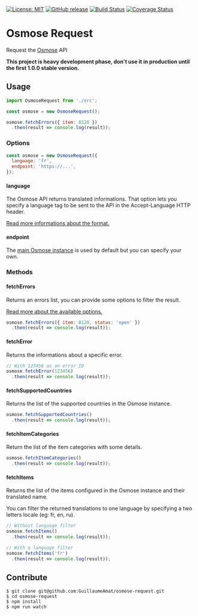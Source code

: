 [![License: MIT](https://img.shields.io/badge/license-MIT-blue.svg)](https://opensource.org/licenses/MIT)
[![GitHub release](https://img.shields.io/github/release/GuillaumeAmat/osmose-request.svg)](https://github.com/GuillaumeAmat/osmose-request/releases)
[![Build Status](https://api.travis-ci.org/GuillaumeAmat/osmose-request.svg?branch=develop)](http://travis-ci.org/GuillaumeAmat/osmose-request)
[![Coverage Status](https://coveralls.io/repos/github/GuillaumeAmat/osmose-request/badge.svg?branch=develop)](https://coveralls.io/github/GuillaumeAmat/osmose-request?branch=develop)

# Osmose Request

Request the [Osmose](http://wiki.openstreetmap.org/wiki/Osmose) API


**This project is heavy development phase, don't use it in production until the first 1.0.0 stable version.**


## Usage

``` javascript
import OsmoseRequest from './src';

const osmose = new OsmoseRequest();

osmose.fetchErrors({ item: 8120 })
  .then(result => console.log(result));
```

### Options

``` javascript
const osmose = new OsmoseRequest({
  language: 'fr',
  endpoint: 'https://...',
});
```

#### language

The Osmose API returns translated informations. That option lets you specify a language tag to be sent to the API in the Accept-Language HTTP header.

[Read more informations about the format.](https://developer.mozilla.org/en-US/docs/Web/HTTP/Headers/Accept-Language)


#### endpoint

The [main Osmose instance](https://osmose.openstreetmap.fr) is used by default but you can specify your own.


### Methods

#### fetchErrors

Returns an errors list, you can provide some options to filter the result.

[Read more about the available options.](http://wiki.openstreetmap.org/wiki/Osmose/api/0.2#Settings)

``` javascript
osmose.fetchErrors({ item: 8120, status: 'open' })
  .then(result => console.log(result));
```


#### fetchError

Returns the informations about a specific error.

``` javascript
// With 123456 as an error ID
osmose.fetchError(123456)
  .then(result => console.log(result));
```


#### fetchSupportedCountries

Returns the list of the supported countries in the Osmose instance.

``` javascript
osmose.fetchSupportedCountries()
  .then(result => console.log(result));
```


#### fetchItemCategories

Return the list of the item categories with some details.

``` javascript
osmose.fetchItemCategories()
  .then(result => console.log(result));
```


#### fetchItems

Returns the list of the items configured in the Osmose instance and their translated name.

You can filter the returned translations to one language by specifying a two letters locale (eg: fr, en, ru).

``` javascript
// Without language filter
osmose.fetchItems()
  .then(result => console.log(result));
```

``` javascript
// With a language filter
osmose.fetchItems('fr')
  .then(result => console.log(result));
```


## Contribute

```
$ git clone git@github.com:GuillaumeAmat/osmose-request.git
$ cd osmose-request
$ npm install
$ npm run watch
```

